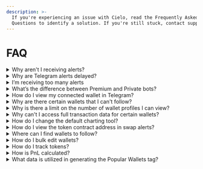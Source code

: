 ```yaml
---
description: >-
  If you're experiencing an issue with Cielo, read the Frequently Asked
  Questions to identify a solution. If you're still stuck, contact support.
---
```


# FAQ

<details>

<summary>Why aren't I receiving alerts?</summary>

There are typically three reasons why you might not be receiving bot alerts:

1. You haven't assigned alerts to a specific Telegram bot or Discord channel.
2. You've set a minimum USD filter so aren't receiving alerts below this threshold.
3. You've deselected certain EVM networks so aren't receiving alerts for tx on these chains.

If you’re not receiving Telegram or Discord alerts, go to **Settings** > [**Advanced**](https://app.cielo.finance/settings/advanced) and make sure you have at least one Telegram or Discord bot activated. Flick the toggle switch to blue to activate a Telegram bot.

Next, go to [My Wallets](https://app.cielo.finance/my-wallets) and select the wallets you wish to receive alerts for. Click the edit icon beside the wallet or select all and click **Alert Settings**. Make sure that alerts are being sent to the Telegram bot or Discord channel you’ve activated under settings.\
\
Finally, click on **Transaction type filters** and make sure you’ve enabled alerts for the tx you wish to see. Ensure that you haven't set a USD minimum or deselected certain networks.

Remember, the number of Telegram/Discord alerts you can receive is capped at 120 per hour for Free users and 1,000/3,000 for Pro/Whale. If you hit this limit, alerts will temporarily be halted but will resume at the start of the next hour.

\


</details>

<details>

<summary>Why are Telegram alerts delayed?</summary>

Due to the limits of Telegram's architecture, high user demand can occasionally max out the capacity of bots such as Cielo wallet trackers. While this issue quickly corrects, it can cause temporary delays in receiving alerts or for alerts to drop out altogether.

To solve this, Pro and Whale users can create custom Cielo bots that are exclusive to their use. This provides a more reliable alert stream and overcomes the limitations inherent to using public Telegram bots. Find out how to create a custom bot [here.](https://docs.cielo.finance/discord-+-telegram-bots/telegram-custom-bot)

</details>

<details>

<summary>I’m receiving too many alerts</summary>

Go to [My Wallets](https://app.cielo.finance/my-wallets) and select all wallets or select the wallets that are sending too many alerts. Click Alert Settings and adjust the filters. There are several ways to reduce the number of alerts you receive:

1\. Set a minimum USD tx value. This will filter out low value tx.

2\. Reduce the number of tx types you receive alerts for.

3\. Reduce the number of chains you receive alerts for.

4\. Disable alerts for wallets marked High tx that are particularly active.

\


</details>

<details>

<summary>What’s the difference between Premium and Private bots?</summary>

Tl;dr: Private bots are faster than Premium but can’t be added to groups or channels.

Premium is the name given to Cielo Telegram bots that are available to Pro + Whale users e.g. Cielo Premium Bot #1. While the alerts published by each of these bots is unique to the user, the bandwidth is shared. In other words, there might be 2,000 users accessing Premium Bot #1 concurrently.

Private bots allow Pro + Whale users to access the same service through a dedicated Telegram channel that is exclusively theirs. This should ensure more consistent alert delivery, since bandwidth isn’t at risk of being consumed by other users. While there is no obligation to use private bots, it is recommended that Pro + Whale users do so.

There are just two disadvantages to private bots: unlike regular Cielo bots, they can’t be added to groups

\


</details>

<details>

<summary>How do I view my connected wallet in Telegram?</summary>

To view the wallet connected with your Telegram account, open the Cielo Telegram bot and press the menu button or type _/menu_. Your wallet will be displayed at the top of the menu bar that appears. To change this wallet, visit [Settings](https://app.cielo.finance/settings/general) in the Cielo web app.

</details>

<details>

<summary>Why are there certain wallets that I can't follow?</summary>

Some wallets generate an extremely high volume of transactions. To prevent your feed and alerts from being overwhelmed with tx, you are unable to follow these wallets. Only a fraction of all wallets fall into this category, which typically includes bots and smart contract addresses for popular protocols.

Most of the wallets that cannot be tracked are bots which generate hundreds of tx within a single block. The more sophisticated bots route trades through proprietary closed source contracts, rendering them impossible to track.

We also take additional measures to exclude high volume wallets. For example, if a Solana wallet makes more than 3,000 txs per day, it is filtered from our system.

</details>

<details>

<summary>Why is there a limit on the number of wallet profiles I can view?</summary>

To prevent our servers from melting, we're obliged to place a cap on the number of wallet profiles that can be viewed within a 24-hour period as follows:

* **Free**: 100
* **Pro**: 1,000
* **Whale**: 5,000

The vast majority of users will never hit this limit, but should this occur you will receive a notification. Your alert limit will reset 24 hours later, allowing you to start loading wallet profiles again.

You can check the amount of alerts you have used [here](https://app.cielo.finance/settings/alert-limits).

</details>

<details>

<summary>Why can't I access full transaction data for certain wallets?</summary>

Cielo provides transaction alerts and PnL for hundreds of thousands of EVM and non-EVM wallets. However, with certain wallets providing full or even partial data is impossible. This is typically because the wallet in question is a complex MEV bot that routes trades through its own closed source contracts.

Some of these bots, which are operated by sophisticated teams, perform hundreds of trades within a single block. For this reason, it is impractical to provide transaction data or accurate PnL for these wallets.

</details>

<details>

<summary>How do I change the default charting tool?</summary>

By default, this is set to GeckoTerminal but Cielo supports multiple options. Go to **Settings** > [**Advanced** ](https://app.cielo.finance/settings/advanced)and select a different charting tool from the dropdown menu. Options include DEX Screener, DEXTools, and Photon.\


</details>

<details>

<summary>How do I view the token contract address in swap alerts?</summary>

To enable this feature, go to **Settings** > [**Advanced** ](https://app.cielo.finance/settings/advanced) and check the box marked _Display Token Address in Alerts_. Now, whenever you receive a Telegram or Discord alert for a token swap, the smart contract address will be displayed and can be copied in one click.\


</details>

<details>

<summary>Where can I find wallets to follow?</summary>

The following resources can be used to find wallets and add them to your Cielo feed:

* [Public Lists](https://app.cielo.finance/public-lists)
* [Wallet Discovery](https://app.cielo.finance/wallet-discovery) (Pro+Whale)
* [Onchain Intrigue](https://t.me/onchainintrigue)
* [Etherscan](https://etherscan.io/) and other block explorers: filter tokens by top holders and add major wallets
* Dex Screener and DEXTools: In [Dex Screener](https://dexscreener.com/) click on **Top Traders** for a token, open the wallet in a block explorer and copy the address
* Twitter/Telegram: Follow accounts that share the wallets of top traders

\


</details>

<details>

<summary>How do I bulk edit wallets?</summary>

In [My Wallets](https://app.cielo.finance/my-wallets), click the checkbox to the left of **All Wallets**. This will select all wallets on the current page. To select all of the wallets you are following, click on the text that reads "Select all XXX of your wallets."

Then click the button at the bottom of the page marked Alert Settings. Any changes you subsequently make will be applied to all of the wallets you have selected. To bulk edit wallets within a specific list, first select the list from the dropdown menu at the top of the page and then follow the instructions above.

</details>

<details>

<summary>How do I track tokens?</summary>

Go to [Custom Alerts](https://app.cielo.finance/custom-alerts) and select **Add Alert**. Enter the token address, select minimum swap value, and select the network.

</details>

<details>

<summary>How is PnL calculated?</summary>

PnL is a unit for measuring the net profit or loss recorded by onchain traders. Cielo calculates both Realized and Unrealized PnL for wallets.

* **Realized PnL** applies to tokens a wallet has bought and since sold, be it for profit or loss.
* **Unrealized PnL** calculates the value of the tokens a wallet is still holding based on their current market price.

Both realized and unrealized PnL can be viewed for wallet profiles, while Wallet Discovery ranks wallets on _realized_ PnL only.

**Note**: While the basic formula for calculating PnL is simple, there are many variables that can affect the PnL that is displayed for a particular wallet. Due to the presence of honeypots (tokens that can be bought but not sold) and the complexities of blockchain architecture such as Solana, there may be occasions when Cielo is unable to accurately calculate PnL for a wallet. We are constantly working to improve our PnL calculation algorithm with the goal of providing accurate wallet PnL.

</details>

<details>

<summary>What data is utilized in generating the Popular Wallets tag?</summary>

Cielo assigns tags to certain wallets to support filtering for Wallet Discovery. The same tag is also displayed on the profile page of qualifying wallets. The Popular Wallets tag is added to any wallet that is being followed by more than 30 users on the Cielo free plan. Because Cielo uses aggregated data to generate this tag, information concerning the behavior of individual users is neither stored nor discoverable by other users. Moreover, aggregated Pro and Whale data is not used in the calculation of the Popular Wallets tag.

\


</details>
